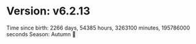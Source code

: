 # Version: v6.2.13
Time since birth: 2266 days, 54385 hours, 3263100 minutes, 195786000 seconds
Season: Autumn 🍁
